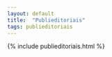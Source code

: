 ```yaml
---
layout: default
title:  "Publieditoriais"
tags: publieditoriais
---
```


{% include publieditoriais.html %}
